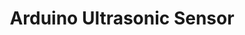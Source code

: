 ---
layout: post
title: Arduino Ultrasonic Sensor
categories: project
permalink: /:categories/:title.html

---